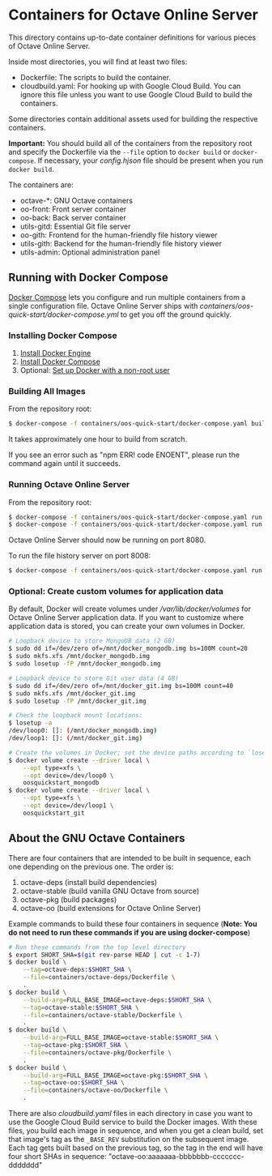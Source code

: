 Containers for Octave Online Server
===================================

This directory contains up-to-date container definitions for various pieces of Octave Online Server.

Inside most directories, you will find at least two files:

- Dockerfile: The scripts to build the container.
- cloudbuild.yaml: For hooking up with Google Cloud Build.  You can ignore this file unless you want to use Google Cloud Build to build the containers.

Some directories contain additional assets used for building the respective containers.

**Important:** You should build all of the containers from the repository root and specify the Dockerfile via the `--file` option to `docker build` or `docker-compose`.  If necessary, your *config.hjson* file should be present when you run `docker build`.

The containers are:

- octave-\*: GNU Octave containers
- oo-front: Front server container
- oo-back: Back server container
- utils-gitd: Essential Git file server
- oo-gith: Frontend for the human-friendly file history viewer
- utils-gith: Backend for the human-friendly file history viewer
- utils-admin: Optional administration panel

## Running with Docker Compose

[Docker Compose](https://docs.docker.com/compose/) lets you configure and run multiple containers from a single configuration file.  Octave Online Server ships with *containers/oos-quick-start/docker-compose.yml* to get you off the ground quickly.

### Installing Docker Compose

1. [Install Docker Engine](https://docs.docker.com/engine/install/)
2. [Install Docker Compose](https://docs.docker.com/compose/install/)
3. Optional: [Set up Docker with a non-root user](https://docs.docker.com/engine/install/linux-postinstall/)

### Building All Images

From the repository root:

```bash
$ docker-compose -f containers/oos-quick-start/docker-compose.yaml build
```

It takes approximately one hour to build from scratch.

If you see an error such as "npm ERR! code ENOENT", please run the command again until it succeeds.

### Running Octave Online Server

From the repository root:

```bash
$ docker-compose -f containers/oos-quick-start/docker-compose.yaml run --publish 8080:8080 -d oo-front
$ docker-compose -f containers/oos-quick-start/docker-compose.yaml run -d oo-back
```

Octave Online Server should now be running on port 8080.

To run the file history server on port 8008:

```bash
$ docker-compose -f containers/oos-quick-start/docker-compose.yaml run --publish 8008:8008 -d oo-gith
```

### Optional: Create custom volumes for application data

By default, Docker will create volumes under */var/lib/docker/volumes* for Octave Online Server application data.  If you want to customize where application data is stored, you can create your own volumes in Docker.

```bash
# Loopback device to store MongoDB data (2 GB)
$ sudo dd if=/dev/zero of=/mnt/docker_mongodb.img bs=100M count=20
$ sudo mkfs.xfs /mnt/docker_mongodb.img
$ sudo losetup -fP /mnt/docker_mongodb.img

# Loopback device to store Git user data (4 GB)
$ sudo dd if=/dev/zero of=/mnt/docker_git.img bs=100M count=40
$ sudo mkfs.xfs /mnt/docker_git.img
$ sudo losetup -fP /mnt/docker_git.img

# Check the loopback mount locations:
$ losetup -a
/dev/loop0: []: (/mnt/docker_mongodb.img)
/dev/loop1: []: (/mnt/docker_git.img)

# Create the volumes in Docker; set the device paths according to `losetup -a`
$ docker volume create --driver local \
	--opt type=xfs \
	--opt device=/dev/loop0 \
	oosquickstart_mongodb
$ docker volume create --driver local \
	--opt type=xfs \
	--opt device=/dev/loop1 \
	oosquickstart_git
```

## About the GNU Octave Containers

There are four containers that are intended to be built in sequence, each one depending on the previous one.  The order is:

1. octave-deps (install build dependencies)
2. octave-stable (build vanilla GNU Octave from source)
3. octave-pkg (build packages)
4. octave-oo (build extensions for Octave Online Server)

Example commands to build these four containers in sequence (**Note: You do not need to run these commands if you are using docker-compose**)

```bash
# Run these commands from the top level directory
$ export SHORT_SHA=$(git rev-parse HEAD | cut -c 1-7)
$ docker build \
	--tag=octave-deps:$SHORT_SHA \
	--file=containers/octave-deps/Dockerfile \
	.
$ docker build \
	--build-arg=FULL_BASE_IMAGE=octave-deps:$SHORT_SHA \
	--tag=octave-stable:$SHORT_SHA \
	--file=containers/octave-stable/Dockerfile \
	.
$ docker build \
	--build-arg=FULL_BASE_IMAGE=octave-stable:$SHORT_SHA \
	--tag=octave-pkg:$SHORT_SHA \
	--file=containers/octave-pkg/Dockerfile \
	.
$ docker build \
	--build-arg=FULL_BASE_IMAGE=octave-pkg:$SHORT_SHA \
	--tag=octave-oo:$SHORT_SHA \
	--file=containers/octave-oo/Dockerfile \
	.
```

There are also *cloudbuild.yaml* files in each directory in case you want to use the Google Cloud Build service to build the Docker images.  With these files, you build each image in sequence, and when you get a clean build, set that image's tag as the `_BASE_REV` substitution on the subsequent image.  Each tag gets built based on the previous tag, so the tag in the end will have four short SHAs in sequence: "octave-oo:aaaaaaa-bbbbbbb-ccccccc-ddddddd"
